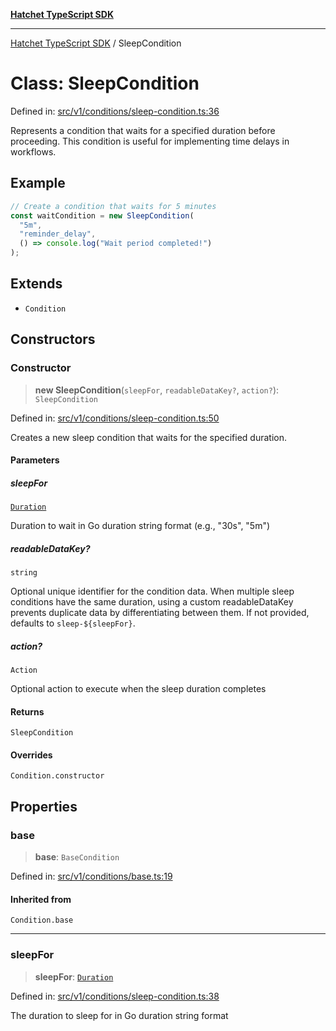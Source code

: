 [**Hatchet TypeScript SDK**](../README.md)

***

[Hatchet TypeScript SDK](../README.md) / SleepCondition

# Class: SleepCondition

Defined in: [src/v1/conditions/sleep-condition.ts:36](https://github.com/hatchet-dev/hatchet/blob/0288a24f2e9f14787135b399bd47182f4d1260d9/sdks/typescript/src/v1/conditions/sleep-condition.ts#L36)

Represents a condition that waits for a specified duration before proceeding.
This condition is useful for implementing time delays in workflows.

## Example

```ts
// Create a condition that waits for 5 minutes
const waitCondition = new SleepCondition(
  "5m",
  "reminder_delay",
  () => console.log("Wait period completed!")
);
```

## Extends

- `Condition`

## Constructors

### Constructor

> **new SleepCondition**(`sleepFor`, `readableDataKey?`, `action?`): `SleepCondition`

Defined in: [src/v1/conditions/sleep-condition.ts:50](https://github.com/hatchet-dev/hatchet/blob/0288a24f2e9f14787135b399bd47182f4d1260d9/sdks/typescript/src/v1/conditions/sleep-condition.ts#L50)

Creates a new sleep condition that waits for the specified duration.

#### Parameters

##### sleepFor

[`Duration`](../type-aliases/Duration.md)

Duration to wait in Go duration string format (e.g., "30s", "5m")

##### readableDataKey?

`string`

Optional unique identifier for the condition data.
                       When multiple sleep conditions have the same duration, using a custom
                       readableDataKey prevents duplicate data by differentiating between them.
                       If not provided, defaults to `sleep-${sleepFor}`.

##### action?

`Action`

Optional action to execute when the sleep duration completes

#### Returns

`SleepCondition`

#### Overrides

`Condition.constructor`

## Properties

### base

> **base**: `BaseCondition`

Defined in: [src/v1/conditions/base.ts:19](https://github.com/hatchet-dev/hatchet/blob/0288a24f2e9f14787135b399bd47182f4d1260d9/sdks/typescript/src/v1/conditions/base.ts#L19)

#### Inherited from

`Condition.base`

***

### sleepFor

> **sleepFor**: [`Duration`](../type-aliases/Duration.md)

Defined in: [src/v1/conditions/sleep-condition.ts:38](https://github.com/hatchet-dev/hatchet/blob/0288a24f2e9f14787135b399bd47182f4d1260d9/sdks/typescript/src/v1/conditions/sleep-condition.ts#L38)

The duration to sleep for in Go duration string format
